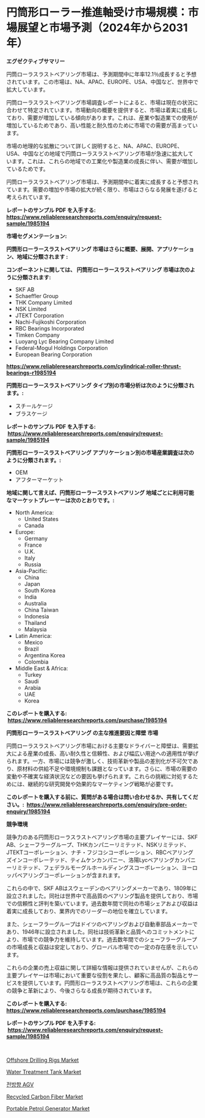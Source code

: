 <p><h1>円筒形ローラー推進軸受け市場規模：市場展望と市場予測（2024年から2031年）</h1></p><p><strong>エグゼクティブサマリー</strong></p>
<p><p>円筒ローラスラストベアリング市場は、予測期間中に年率12.1％成長すると予想されています。この市場は、NA、APAC、EUROPE、USA、中国など、世界中で拡大しています。</p><p>円筒ローラスラストベアリング市場調査レポートによると、市場は現在の状況に合わせて特定されています。市場動向の概要を提供すると、市場は着実に成長しており、需要が増加している傾向があります。これは、産業や製造業での使用が増加しているためであり、高い性能と耐久性のために市場での需要が高まっています。</p><p>市場の地理的な拡散について詳しく説明すると、NA、APAC、EUROPE、USA、中国などの地域で円筒ローラスラストベアリング市場が急速に拡大しています。これは、これらの地域での工業化や製造業の成長に伴い、需要が増加しているためです。</p><p>円筒ローラスラストベアリング市場は、予測期間中に着実に成長すると予想されています。需要の増加や市場の拡大が続く限り、市場はさらなる発展を遂げると考えられています。</p></p>
<p><strong>レポートのサンプル PDF を入手する: <a href="https://www.reliableresearchreports.com/enquiry/request-sample/1985194">https://www.reliableresearchreports.com/enquiry/request-sample/1985194</a></strong></p>
<p><strong>市場セグメンテーション:</strong></p>
<p><strong> 円筒形ローラースラストベアリング 市場はさらに概要、展開、アプリケーション、地域に分類されます :</strong></p>
<p><strong>コンポーネントに関しては、 円筒形ローラースラストベアリング 市場は次のように分類されます: &nbsp;</strong></p>
<p><ul><li>SKF AB</li><li>Schaeffler Group</li><li>THK Company Limited</li><li>NSK Limited</li><li>JTEKT Corporation</li><li>Nachi-Fujikoshi Corporation</li><li>RBC Bearings Incorporated</li><li>Timken Company</li><li>Luoyang Lyc Bearing Company Limited</li><li>Federal-Mogul Holdings Corporation</li><li>European Bearing Corporation</li></ul></p>
<p><strong><a href="https://www.reliableresearchreports.com/cylindrical-roller-thrust-bearings-r1985194">https://www.reliableresearchreports.com/cylindrical-roller-thrust-bearings-r1985194</a></strong></p>
<p><strong> 円筒形ローラースラストベアリング タイプ別の市場分析は次のように分類されます。:</strong></p>
<p><ul><li>スチールケージ</li><li>ブラスケージ</li></ul></p>
<p><strong>レポートのサンプル PDF を入手する: &nbsp;<a href="https://www.reliableresearchreports.com/enquiry/request-sample/1985194">https://www.reliableresearchreports.com/enquiry/request-sample/1985194</a></strong></p>
<p><strong> 円筒形ローラースラストベアリング アプリケーション別の市場産業調査は次のように分類されます。:</strong></p>
<p><ul><li>OEM</li><li>アフターマーケット</li></ul></p>
<p><strong>地域に関して言えば、円筒形ローラースラストベアリング 地域ごとに利用可能なマーケットプレーヤーは次のとおりです。:</strong></p>
<p><ul>
    <li>
        North America:
        <ul>
            <li>United States</li>
            <li>Canada</li>
        </ul>
    </li>
    <li>
        Europe:
        <ul>
            <li>Germany</li>
            <li>France</li>
            <li>U.K.</li>
            <li>Italy</li>
            <li>Russia</li>
        </ul>
    </li>
    <li>
        Asia-Pacific:
        <ul>
            <li>China</li>
            <li>Japan</li>
            <li>South Korea</li>
            <li>India</li>
            <li>Australia</li>
            <li>China Taiwan</li>
            <li>Indonesia</li>
            <li>Thailand</li>
            <li>Malaysia</li>
        </ul>
    </li>
    <li>
        Latin America:
        <ul>
            <li>Mexico</li>
            <li>Brazil</li>
            <li>Argentina Korea</li>
            <li>Colombia</li>
        </ul>
    </li>
    <li>
        Middle East & Africa:
        <ul>
            <li>Turkey</li>
            <li>Saudi</li>
            <li>Arabia</li>
            <li>UAE</li>
            <li>Korea</li>
        </ul>
    </li>
    </ul></p>
<p><strong>このレポートを購入する: &nbsp;<a href="https://www.reliableresearchreports.com/purchase/1985194">https://www.reliableresearchreports.com/purchase/1985194</a></strong></p>
<p><strong>円筒形ローラースラストベアリング の主な推進要因と障壁 市場</strong></p>
<p><p>円筒ローラスラストベアリング市場における主要なドライバーと障壁は、需要拡大による産業の成長、高い耐久性と信頼性、および幅広い用途への適用性が挙げられます。一方、市場には競争が激しく、技術革新や製品の差別化が不可欠であり、原材料の供給不足や環境規制も課題となっています。さらに、市場の需要の変動や不確実な経済状況などの要因も挙げられます。これらの挑戦に対処するためには、継続的な研究開発や効果的なマーケティング戦略が必要です。</p></p>
<p><strong>このレポートを購入する前に、質問がある場合は問い合わせるか、共有してください。:&nbsp; <a href="https://www.reliableresearchreports.com/enquiry/pre-order-enquiry/1985194">https://www.reliableresearchreports.com/enquiry/pre-order-enquiry/1985194</a></strong></p>
<p><strong>競争環境</strong></p>
<p><p>競争力のある円筒形ローラスラストベアリング市場の主要プレイヤーには、SKF AB、シェーフラーグループ、THKカンパニーリミテッド、NSKリミテッド、JTEKTコーポレーション、ナチ・フジコシコーポレーション、RBCベアリングズインコーポレーテッド、ティムケンカンパニー、洛陽Lycベアリングカンパニーリミテッド、フェデラルモーグルホールディングスコーポレーション、ヨーロッパベアリングコーポレーションが含まれます。 </p><p>これらの中で、SKF ABはスウェーデンのベアリングメーカーであり、1809年に設立されました。同社は世界中で高品質のベアリング製品を提供しており、市場での信頼性と評判を築いています。過去数年間で同社の市場シェアおよび収益は着実に成長しており、業界内でのリーダーの地位を確立しています。</p><p>また、シェーフラーグループはドイツのベアリングおよび自動車部品メーカーであり、1946年に設立されました。同社は技術革新と品質へのコミットメントにより、市場での競争力を維持しています。過去数年間でのシェーフラーグループの市場成長と収益は安定しており、グローバル市場での一定の存在感を示しています。</p><p>これらの企業の売上収益に関して詳細な情報は提供されていませんが、これらの主要プレイヤーは市場において重要な役割を果たし、顧客に高品質の製品とサービスを提供しています。円筒形ローラスラストベアリング市場は、これらの企業の競争と革新により、今後さらなる成長が期待されています。</p></p>
<p><strong>このレポートを購入する: &nbsp; <a href="https://www.reliableresearchreports.com/purchase/1985194">https://www.reliableresearchreports.com/purchase/1985194</a></strong></p>
<p><strong>レポートのサンプル PDF を入手する: &nbsp;<a href="https://www.reliableresearchreports.com/enquiry/request-sample/1985194">https://www.reliableresearchreports.com/enquiry/request-sample/1985194</a></strong><strong></strong></p>
<p>&nbsp;</p>
<p><p><a href="https://github.com/sofayahoo2023/Market-Research-Report-List-4/blob/main/offshore-drilling-rigs-market.md">Offshore Drilling Rigs Market</a></p><p><a href="https://view.publitas.com/reportprime-1/water-treatment-tank-market-research-report-its-history-and-forecast-2024-to-2031/">Water Treatment Tank Market</a></p><p><a href="https://github.com/vsr06p4p49/Market-Research-Report-List-1/blob/main/555412130311.md">전방향 AGV</a></p><p><a href="https://issuu.com/reportprime-2/docs/recycled-carbon-fiber-market-size-2030.pptx">Recycled Carbon Fiber Market</a></p><p><a href="https://github.com/joannesouthgate/Market-Research-Report-List-3/blob/main/portable-petrol-generator-market.md">Portable Petrol Generator Market</a></p></p>